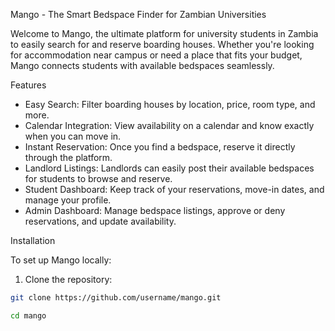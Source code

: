 Mango - The Smart Bedspace Finder for Zambian Universities

Welcome to Mango, the ultimate platform for university students in Zambia to easily search for and reserve boarding houses. Whether you're looking for accommodation near campus or need a place that fits your budget, Mango connects students with available bedspaces seamlessly.

Features

- Easy Search: Filter boarding houses by location, price, room type, and more.
- Calendar Integration: View availability on a calendar and know exactly when you can move in.
- Instant Reservation: Once you find a bedspace, reserve it directly through the platform.
- Landlord Listings: Landlords can easily post their available bedspaces for students to browse and reserve.
- Student Dashboard: Keep track of your reservations, move-in dates, and manage your profile.
- Admin Dashboard: Manage bedspace listings, approve or deny reservations, and update availability.
  
Installation

To set up Mango locally:

1. Clone the repository:
```bash
git clone https://github.com/username/mango.git

cd mango
